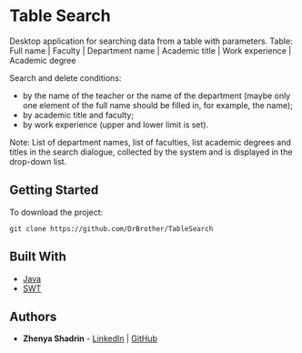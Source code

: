 # Table Search
Desktop application for searching data from a table with parameters.
Table: Full name | Faculty | Department name | Academic title | Work experience | Academic degree

Search and delete conditions:
- by the name of the teacher or the name of the department (maybe only one element of the full name should be filled in, for example, the name);
- by academic title and faculty;
- by work experience (upper and lower limit is set).

Note: List of department names, list of faculties, list academic degrees and titles in the search dialogue, collected by the system and is displayed in the drop-down list.
## Getting Started

To download the project:
```
git clone https://github.com/DrBrother/TableSearch
```

## Built With

* [Java](https://www.java.com/) 
* [SWT](https://en.wikipedia.org/wiki/Standard_Widget_Toolkit)

## Authors

* **Zhenya Shadrin** - 
[LinkedIn](https://www.linkedin.com/in/ev-shadrin/) | 
[GitHub](https://github.com/DrBrother)
